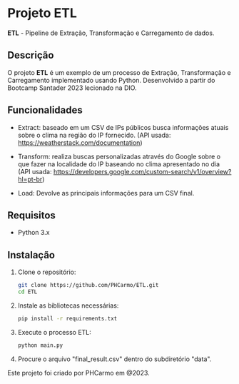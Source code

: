 # Projeto ETL

**ETL** - Pipeline de Extração, Transformação e Carregamento de dados.

## Descrição

O projeto **ETL** é um exemplo de um processo de Extração, Transformação e Carregamento implementado usando Python. Desenvolvido a partir do Bootcamp Santader 2023 lecionado na DIO.

## Funcionalidades

- Extract: baseado em um CSV de IPs públicos busca informações atuais sobre o clima na região do IP fornecido. (API usada: https://weatherstack.com/documentation)

- Transform: realiza buscas personalizadas através do Google sobre o que fazer na localidade do IP baseando no clima apresentado no dia (API usada: https://developers.google.com/custom-search/v1/overview?hl=pt-br)

- Load: Devolve as principais informações para um CSV final.

## Requisitos

- Python 3.x

## Instalação

1. Clone o repositório:

    ```bash
    git clone https://github.com/PHCarmo/ETL.git
    cd ETL
    ```

2. Instale as bibliotecas necessárias:

    ```bash
    pip install -r requirements.txt
    ```

3. Execute o processo ETL:

    ```bash
    python main.py
    ```

4. Procure o arquivo "final_result.csv" dentro do subdiretório "data".

Este projeto foi criado por PHCarmo em @2023.
